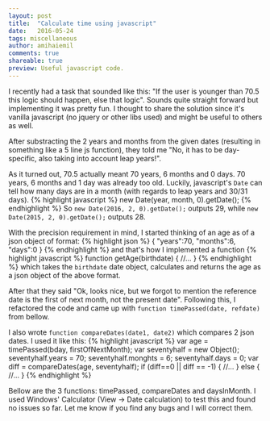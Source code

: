 ```yaml
---
layout: post
title:  "Calculate time using javascript"
date:   2016-05-24
tags: miscellaneous
author: amihaiemil
comments: true
shareable: true
preview: Useful javascript code.
---
```


I recently had a task that sounded like this: "If the user is younger than 70.5 this logic should happen, else that logic".
Sounds quite straight forward but implementing it was pretty fun. I thought to share the solution since it's vanilla javascript (no jquery or other libs used)
and might be useful to others as well.

After substracting the 2 years and months from the given dates (resulting in something like a 5 line js function), they told me "No, it has to be day-specific,
also taking into account leap years!".

As it turned out, 70.5 actually meant 70 years, 6 months and 0 days. 70 years, 6 months and 1 day was already too old.
Luckily, javascript's ``Date`` can tell how many days are in a month (with regards to leap years and 30/31 days).
{% highlight javascript %}
new Date(year, month, 0).getDate();
{% endhighlight %}
So ``new Date(2016, 2, 0).getDate();`` outputs 29, while ``new Date(2015, 2, 0).getDate();`` outputs 28.

With the precision requirement in mind, I started thinking of an age as of a json object of format:
{% highlight json %}
{
    "years":70,
    "months":6,
    "days":0
}
{% endhighlight %}
and that's how I implemented a function
{% highlight javascript %}
function getAge(birthdate) {
      //...
}
{% endhighlight %}
which takes the ``birthdate`` date object, calculates and returns the age as a json object of the above format.

After that they said "Ok, looks nice, but we forgot to mention the reference date is the first of next month, not the present date".
Following this, I refactored the code and came up with ``function timePassed(date, refdate)`` from bellow.

I also wrote ``function compareDates(date1, date2)`` which compares 2 json dates. I used it like this:
{% highlight javascript %}
    var age = timePassed(bday, firstOfNextMonth);
    var seventyhalf = new Object();
    seventyhalf.years = 70;
    seventyhalf.monghts = 6;
    seventyhalf.days = 0;
    var diff = compareDates(age, seventyhalf);
    if (diff==0 || diff == -1) {
	//...
    } else {
	//...
    }
{% endhighlight %}

Bellow are the 3 functions: timePassed, compareDates and daysInMonth.
I used Windows' Calculator (View -> Date calculation) to test this and found no issues so far. Let me know if you find any bugs and I will correct them.
<script src="https://gist.github.com/amihaiemil/2fc5b7f30c3de9eb299ce74e0f62453d.js"></script>

